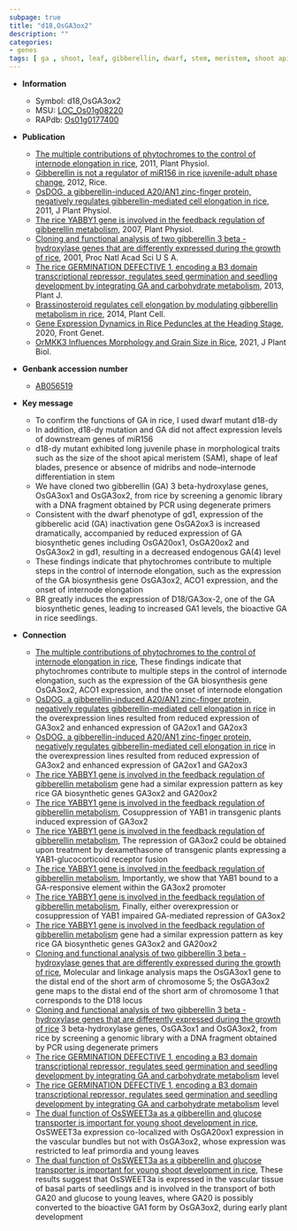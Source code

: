 ```yaml
---
subpage: true
title: "d18,OsGA3ox2"
description: ""
categories:
- genes
tags: [ ga , shoot, leaf, gibberellin, dwarf, stem, meristem, shoot apical meristem, GA biosynthetic, GA]
---
```


* **Information**  
    + Symbol: d18,OsGA3ox2  
    + MSU: [LOC_Os01g08220](http://rice.plantbiology.msu.edu/cgi-bin/ORF_infopage.cgi?orf=LOC_Os01g08220)  
    + RAPdb: [Os01g0177400](http://rapdb.dna.affrc.go.jp/viewer/gbrowse_details/irgsp1?name=Os01g0177400)  

* **Publication**  
    + [The multiple contributions of phytochromes to the control of internode elongation in rice](http://www.ncbi.nlm.nih.gov/pubmed?term=The+multiple+contributions+of+phytochromes+to+the+control+of+internode+elongation+in+rice%5BTitle%5D), 2011, Plant Physiol.
    + [Gibberellin is not a regulator of miR156 in rice juvenile-adult phase change](http://www.ncbi.nlm.nih.gov/pubmed?term=Gibberellin+is+not+a+regulator+of+miR156+in+rice+juvenile-adult+phase+change%5BTitle%5D), 2012, Rice.
    + [OsDOG, a gibberellin-induced A20/AN1 zinc-finger protein, negatively regulates gibberellin-mediated cell elongation in rice](http://www.ncbi.nlm.nih.gov/pubmed?term=OsDOG,+a+gibberellin-induced+A20/AN1+zinc-finger+protein,+negatively+regulates+gibberellin-mediated+cell+elongation+in+rice%5BTitle%5D), 2011, J Plant Physiol.
    + [The rice YABBY1 gene is involved in the feedback regulation of gibberellin metabolism](http://www.ncbi.nlm.nih.gov/pubmed?term=The+rice+YABBY1+gene+is+involved+in+the+feedback+regulation+of+gibberellin+metabolism%5BTitle%5D), 2007, Plant Physiol.
    + [Cloning and functional analysis of two gibberellin 3 beta -hydroxylase genes that are differently expressed during the growth of rice](http://www.ncbi.nlm.nih.gov/pubmed?term=Cloning+and+functional+analysis+of+two+gibberellin+3+beta+-hydroxylase+genes+that+are+differently+expressed+during+the+growth+of+rice%5BTitle%5D), 2001, Proc Natl Acad Sci U S A.
    + [The rice GERMINATION DEFECTIVE 1, encoding a B3 domain transcriptional repressor, regulates seed germination and seedling development by integrating GA and carbohydrate metabolism](http://www.ncbi.nlm.nih.gov/pubmed?term=The+rice+GERMINATION+DEFECTIVE+1,+encoding+a+B3+domain+transcriptional+repressor,+regulates+seed+germination+and+seedling+development+by+integrating+GA+and+carbohydrate+metabolism%5BTitle%5D), 2013, Plant J.
    + [Brassinosteroid regulates cell elongation by modulating gibberellin metabolism in rice](http://www.ncbi.nlm.nih.gov/pubmed?term=Brassinosteroid+regulates+cell+elongation+by+modulating+gibberellin+metabolism+in+rice%5BTitle%5D), 2014, Plant Cell.
    + [Gene Expression Dynamics in Rice Peduncles at the Heading Stage](http://www.ncbi.nlm.nih.gov/pubmed?term=Gene+Expression+Dynamics+in+Rice+Peduncles+at+the+Heading+Stage%5BTitle%5D), 2020, Front Genet.
    + [OrMKK3 Influences Morphology and Grain Size in Rice](http://www.ncbi.nlm.nih.gov/pubmed?term=OrMKK3+Influences+Morphology+and+Grain+Size+in+Rice%5BTitle%5D), 2021, J Plant Biol.

* **Genbank accession number**  
    + [AB056519](http://www.ncbi.nlm.nih.gov/nuccore/AB056519)

* **Key message**  
    + To confirm the functions of GA in rice, I used dwarf mutant d18-dy
    + In addition, d18-dy mutation and GA did not affect expression levels of downstream genes of miR156
    + d18-dy mutant exhibited long juvenile phase in morphological traits such as the size of the shoot apical meristem (SAM), shape of leaf blades, presence or absence of midribs and node–internode differentiation in stem
    + We have cloned two gibberellin (GA) 3 beta-hydroxylase genes, OsGA3ox1 and OsGA3ox2, from rice by screening a genomic library with a DNA fragment obtained by PCR using degenerate primers
    + Consistent with the dwarf phenotype of gd1, expression of the gibberelic acid (GA) inactivation gene OsGA2ox3 is increased dramatically, accompanied by reduced expression of GA biosynthetic genes including OsGA20ox1, OsGA20ox2 and OsGA3ox2 in gd1, resulting in a decreased endogenous GA(4) level
    + These findings indicate that phytochromes contribute to multiple steps in the control of internode elongation, such as the expression of the GA biosynthesis gene OsGA3ox2, ACO1 expression, and the onset of internode elongation
    + BR greatly induces the expression of D18/GA3ox-2, one of the GA biosynthetic genes, leading to increased GA1 levels, the bioactive GA in rice seedlings.

* **Connection**  
    + [The multiple contributions of phytochromes to the control of internode elongation in rice](http://www.ncbi.nlm.nih.gov/pubmed?term=The+multiple+contributions+of+phytochromes+to+the+control+of+internode+elongation+in+rice%5BTitle%5D), These findings indicate that phytochromes contribute to multiple steps in the control of internode elongation, such as the expression of the GA biosynthesis gene OsGA3ox2, ACO1 expression, and the onset of internode elongation
    + [OsDOG, a gibberellin-induced A20/AN1 zinc-finger protein, negatively regulates gibberellin-mediated cell elongation in rice](1) in the overexpression lines resulted from reduced expression of GA3ox2 and enhanced expression of GA2ox1 and GA2ox3
    + [OsDOG, a gibberellin-induced A20/AN1 zinc-finger protein, negatively regulates gibberellin-mediated cell elongation in rice](1) in the overexpression lines resulted from reduced expression of GA3ox2 and enhanced expression of GA2ox1 and GA2ox3
    + [The rice YABBY1 gene is involved in the feedback regulation of gibberellin metabolism](YAB1) gene had a similar expression pattern as key rice GA biosynthetic genes GA3ox2 and GA20ox2
    + [The rice YABBY1 gene is involved in the feedback regulation of gibberellin metabolism](http://www.ncbi.nlm.nih.gov/pubmed?term=The+rice+YABBY1+gene+is+involved+in+the+feedback+regulation+of+gibberellin+metabolism%5BTitle%5D), Cosuppression of YAB1 in transgenic plants induced expression of GA3ox2
    + [The rice YABBY1 gene is involved in the feedback regulation of gibberellin metabolism](http://www.ncbi.nlm.nih.gov/pubmed?term=The+rice+YABBY1+gene+is+involved+in+the+feedback+regulation+of+gibberellin+metabolism%5BTitle%5D), The repression of GA3ox2 could be obtained upon treatment by dexamethasone of transgenic plants expressing a YAB1-glucocorticoid receptor fusion
    + [The rice YABBY1 gene is involved in the feedback regulation of gibberellin metabolism](http://www.ncbi.nlm.nih.gov/pubmed?term=The+rice+YABBY1+gene+is+involved+in+the+feedback+regulation+of+gibberellin+metabolism%5BTitle%5D), Importantly, we show that YAB1 bound to a GA-responsive element within the GA3ox2 promoter
    + [The rice YABBY1 gene is involved in the feedback regulation of gibberellin metabolism](http://www.ncbi.nlm.nih.gov/pubmed?term=The+rice+YABBY1+gene+is+involved+in+the+feedback+regulation+of+gibberellin+metabolism%5BTitle%5D), Finally, either overexpression or cosuppression of YAB1 impaired GA-mediated repression of GA3ox2
    + [The rice YABBY1 gene is involved in the feedback regulation of gibberellin metabolism](YAB1) gene had a similar expression pattern as key rice GA biosynthetic genes GA3ox2 and GA20ox2
    + [Cloning and functional analysis of two gibberellin 3 beta -hydroxylase genes that are differently expressed during the growth of rice](http://www.ncbi.nlm.nih.gov/pubmed?term=Cloning+and+functional+analysis+of+two+gibberellin+3+beta+-hydroxylase+genes+that+are+differently+expressed+during+the+growth+of+rice%5BTitle%5D), Molecular and linkage analysis maps the OsGA3ox1 gene to the distal end of the short arm of chromosome 5; the OsGA3ox2 gene maps to the distal end of the short arm of chromosome 1 that corresponds to the D18 locus
    + [Cloning and functional analysis of two gibberellin 3 beta -hydroxylase genes that are differently expressed during the growth of rice](GA) 3 beta-hydroxylase genes, OsGA3ox1 and OsGA3ox2, from rice by screening a genomic library with a DNA fragment obtained by PCR using degenerate primers
    + [The rice GERMINATION DEFECTIVE 1, encoding a B3 domain transcriptional repressor, regulates seed germination and seedling development by integrating GA and carbohydrate metabolism](4) level
    + [The rice GERMINATION DEFECTIVE 1, encoding a B3 domain transcriptional repressor, regulates seed germination and seedling development by integrating GA and carbohydrate metabolism](4) level
    + [The dual function of OsSWEET3a as a gibberellin and glucose transporter is important for young shoot development in rice](http://www.ncbi.nlm.nih.gov/pubmed?term=The+dual+function+of+OsSWEET3a+as+a+gibberellin+and+glucose+transporter+is+important+for+young+shoot+development+in+rice%5BTitle%5D),  OsSWEET3a expression co-localized with OsGA20ox1 expression in the vascular bundles but not with OsGA3ox2, whose expression was restricted to leaf primordia and young leaves
    + [The dual function of OsSWEET3a as a gibberellin and glucose transporter is important for young shoot development in rice](http://www.ncbi.nlm.nih.gov/pubmed?term=The+dual+function+of+OsSWEET3a+as+a+gibberellin+and+glucose+transporter+is+important+for+young+shoot+development+in+rice%5BTitle%5D),  These results suggest that OsSWEET3a is expressed in the vascular tissue of basal parts of seedlings and is involved in the transport of both GA20 and glucose to young leaves, where GA20 is possibly converted to the bioactive GA1 form by OsGA3ox2, during early plant development



